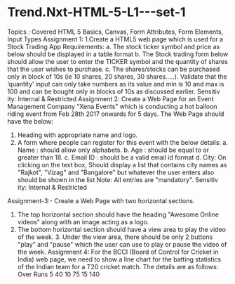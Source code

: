 # Trend.Nxt-HTML-5-L1---set-1
Topics : Covered
HTML 5 Basics, Canvas, Form Attributes, Form Elements, Input Types
Assignment 1:
1.Create a HTML5 web page which is used for a Stock Trading App
Requirements:
a. The stock ticker symbol and price as below should be displayed in a table format
b. The Stock trading form below should allow the user to enter the TICKER symbol and the quantity of shares that the user wishes to purchase.
c. The shares/stocks can be purchased only in block of 10s (ie 10 shares, 20 shares, 30 shares.....). Validate that the ‘quantity’ input can only take numbers as its value and min is 10 and max is 100 and can be bought only in blocks of 10s as discussed earlier.
 Sensitiv ity: Internal & Restricted
 Assignment 2:
Create a Web Page for an Event Management Company "Xena Events" which is conducting a hot balloon riding event from Feb 28th 2017 onwards for 5 days.
The Web Page should have the below:
1. Heading with appropriate name and logo.
2. A form where people can register for this event with the below details: a. Name : should allow only alphabets.
b. Age : should be equal to or greater than 18.
c. Email ID : should be a valid email id format
d. City: On clicking on the text box, Should display a list that contains city names as "Rajkot", "Vizag" and "Bangalore" but whatever the user enters also should be shown in the list
Note: All entries are "mandatory".
Sensitiv ity: Internal & Restricted

Assignment-3:-
Create a Web Page with two horizontal sections.
1. The top horizontal section should have the heading "Awesome Online videos" along with an image acting as a logo.
2. The bottom horizontal section should have a view area to play the video of the week. 3. Under the view area, there should be only 2 buttons "play" and "pause" which the user can use to play or pause the video of the week.
Assignment 4:
For the BCCI (Board of Control for Cricket in India) web page, we need to show a line chart for the batting statistics of the Indian team for a T20 cricket match.
The details are as follows:
Over Runs 5 40 10 75 15 140

